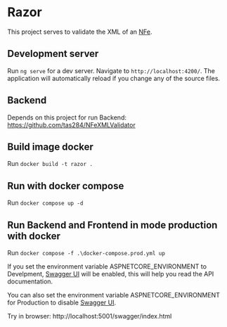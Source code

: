 # Razor

This project serves to validate the XML of an [NFe](https://www.nfe.fazenda.gov.br/portal/principal.aspx).

## Development server

Run `ng serve` for a dev server. Navigate to `http://localhost:4200/`. The application will automatically reload if you change any of the source files.

## Backend
Depends on this project for run Backend: https://github.com/tas284/NFeXMLValidator

## Build image docker

Run `docker build -t razor .`

## Run with docker compose

Run `docker compose up -d`

## Run Backend and Frontend in mode production with docker

Run `docker compose -f .\docker-compose.prod.yml up`

If you set the environment variable ASPNETCORE_ENVIRONMENT to Develpment, [Swagger UI](https://swagger.io/tools/swagger-ui/) will be enabled, this will help you read the API documentation.

You can also set the environment variable ASPNETCORE_ENVIRONMENT for Production to disable [Swagger UI](https://swagger.io/tools/swagger-ui/).

Try in browser: http://localhost:5001/swagger/index.html
